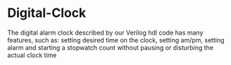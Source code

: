 # Digital-Clock
The digital alarm clock described by our Verilog hdl code has many features, such as: setting desired time on the clock, setting am/pm, setting alarm and starting a stopwatch count without pausing or disturbing the actual clock time
